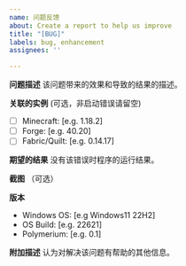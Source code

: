 ```yaml
---
name: 问题反馈
about: Create a report to help us improve
title: "[BUG]"
labels: bug, enhancement
assignees: ''

---
```


**问题描述**
该问题带来的效果和导致的结果的描述。

**关联的实例**
(可选，非启动错误请留空)
- [ ] Minecraft: [e.g. 1.18.2]
- [ ] Forge: [e.g. 40.20]
- [ ] Fabric/Quilt: [e.g. 0.14.17]

**期望的结果**
没有该错误时程序的运行结果。

**截图**
（可选）

**版本**
 - Windows OS: [e.g Windows11 22H2]
 - OS Build: [e.g. 22621]
- Polymerium: [e.g. 0.1]

**附加描述**
认为对解决该问题有帮助的其他信息。

